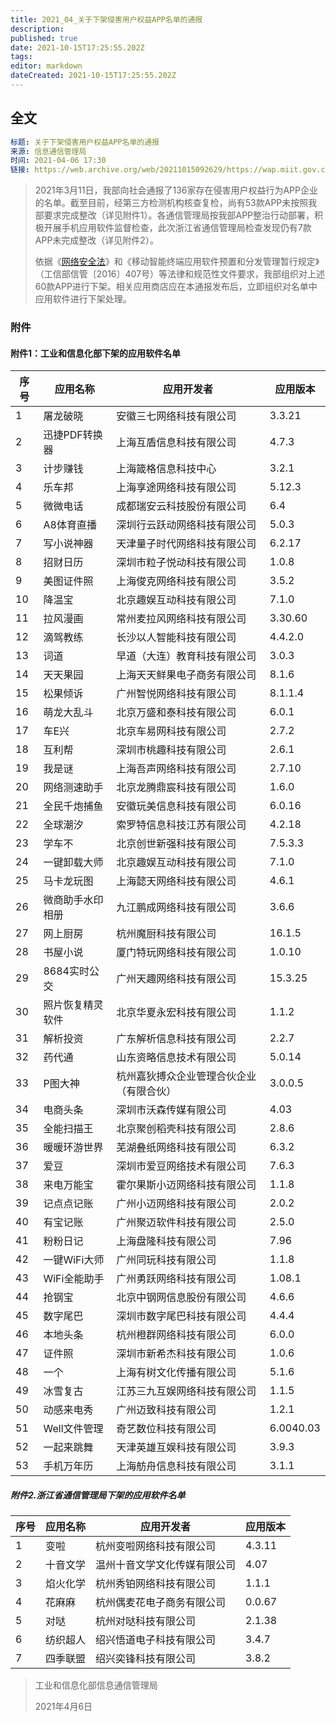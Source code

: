 ```yaml
---
title: 2021_04_关于下架侵害用户权益APP名单的通报
description: 
published: true
date: 2021-10-15T17:25:55.202Z
tags: 
editor: markdown
dateCreated: 2021-10-15T17:25:55.202Z
---
```


## 全文

```YAML
标题: 关于下架侵害用户权益APP名单的通报
来源: 信息通信管理局
时间: 2021-04-06 17:30
链接: https://web.archive.org/web/20211015092629/https://wap.miit.gov.cn/jgsj/xgj/APPqhyhqyzxzzxd/tzgg/art/2021/art_b83ac31ed03444da82aac1da72dcf0cf.html
```

> 2021年3月11日，我部向社会通报了136家存在侵害用户权益行为APP企业的名单。截至目前，经第三方检测机构核查复检，尚有53款APP未按照我部要求完成整改（详见附件1）。各通信管理局按我部APP整治行动部署，积极开展手机应用软件监督检查，此次浙江省通信管理局检查发现仍有7款APP未完成整改（详见附件2）。
>
> 依据《[网络安全法](/rule/中华人民共和国网络安全法.md)》和《移动智能终端应用软件预置和分发管理暂行规定》（工信部信管〔2016〕407号）等法律和规范性文件要求，我部组织对上述60款APP进行下架。相关应用商店应在本通报发布后，立即组织对名单中应用软件进行下架处理。

### 附件

#### 附件1：工业和信息化部下架的应用软件名单

| 序号 | 应用名称         | 应用开发者                               | 应用版本  |
| ---- | ---------------- | ---------------------------------------- | --------- |
| 1    | 屠龙破晓         | 安徽三七网络科技有限公司                 | 3.3.21    |
| 2    | 迅捷PDF转换器    | 上海互盾信息科技有限公司                 | 4.7.3     |
| 3    | 计步赚钱         | 上海箴格信息科技中心                     | 3.2.1     |
| 4    | 乐车邦           | 上海享途网络科技有限公司                 | 5.12.3    |
| 5    | 微微电话         | 成都瑞安云科技股份有限公司               | 6.4       |
| 6    | A8体育直播       | 深圳行云跃动网络科技有限公司             | 5.0.3     |
| 7    | 写小说神器       | 天津量子时代网络科技有限公司             | 6.2.17    |
| 8    | 招财日历         | 深圳市粒子悦动科技有限公司               | 1.0.8     |
| 9    | 美图证件照       | 上海俊克网络科技有限公司                 | 3.5.2     |
| 10   | 降温宝           | 北京趣娱互动科技有限公司                 | 7.1.0     |
| 11   | 拉风漫画         | 常州麦拉风网络科技有限公司               | 3.30.60   |
| 12   | 滴驾教练         | 长沙以人智能科技有限公司                 | 4.4.2.0   |
| 13   | 词道             | 早道（大连）教育科技有限公司             | 3.0.3     |
| 14   | 天天果园         | 上海天天鲜果电子商务有限公司             | 8.1.6     |
| 15   | 松果倾诉         | 广州智悦网络科技有限公司                 | 8.1.1.4   |
| 16   | 萌龙大乱斗       | 北京万盛和泰科技有限公司                 | 6.0.1     |
| 17   | 车E兴            | 北京车易网科技有限公司                   | 2.7.2     |
| 18   | 互利帮           | 深圳市桃趣科技有限公司                   | 2.6.1     |
| 19   | 我是谜           | 上海吾声网络科技有限公司                 | 2.7.10    |
| 20   | 网络测速助手     | 北京龙腾鼎宸科技有限公司                 | 1.6.0     |
| 21   | 全民千炮捕鱼     | 安徽玩美信息科技有限公司                 | 6.0.16    |
| 22   | 全球潮汐         | 索罗特信息科技江苏有限公司               | 4.2.18    |
| 23   | 学车不           | 北京创世新强科技有限公司                 | 7.5.3.3   |
| 24   | 一键卸载大师     | 北京趣娱互动科技有限公司                 | 7.1.0     |
| 25   | 马卡龙玩图       | 上海懿天网络科技有限公司                 | 4.6.1     |
| 26   | 微商助手水印相册 | 九江鹏成网络科技有限公司                 | 3.6.6     |
| 27   | 网上厨房         | 杭州魔厨科技有限公司                     | 16.1.5    |
| 28   | 书屋小说         | 厦门特玩网络科技有限公司                 | 1.0.10    |
| 29   | 8684实时公交     | 广州天趣网络科技有限公司                 | 15.3.25   |
| 30   | 照片恢复精灵软件 | 北京华夏永宏科技有限公司                 | 1.1.2     |
| 31   | 解析投资         | 广东解析信息科技有限公司                 | 2.2.7     |
| 32   | 药代通           | 山东资略信息技术有限公司                 | 5.0.14    |
| 33   | P图大神          | 杭州嘉狄搏众企业管理合伙企业（有限合伙） | 3.0.0.5   |
| 34   | 电商头条         | 深圳市沃森传媒有限公司                   | 4.03      |
| 35   | 全能扫描王       | 北京聚创稻壳科技有限公司                 | 2.8.6     |
| 36   | 暖暖环游世界     | 芜湖叠纸网络科技有限公司                 | 6.3.2     |
| 37   | 爱豆             | 深圳市爱豆网络技术有限公司               | 7.6.3     |
| 38   | 来电万能宝       | 霍尔果斯小迈网络科技有限公司             | 1.1.8     |
| 39   | 记点点记账       | 广州小迈网络科技有限公司                 | 2.0.2     |
| 40   | 有宝记账         | 广州聚迈软件科技有限公司                 | 2.5.0     |
| 41   | 粉粉日记         | 上海盘隆科技有限公司                     | 7.96      |
| 42   | 一键WiFi大师     | 广州同玩科技有限公司                     | 1.1.8     |
| 43   | WiFi全能助手     | 广州勇跃网络科技有限公司                 | 1.08.1    |
| 44   | 抢钢宝           | 北京中钢网信息股份有限公司               | 4.6.6     |
| 45   | 数字尾巴         | 深圳市数字尾巴科技有限公司               | 4.4.4     |
| 46   | 本地头条         | 杭州橙群网络科技有限公司                 | 6.0.0     |
| 47   | 证件照           | 深圳市新希杰科技有限公司                 | 1.0.6     |
| 48   | 一个             | 上海有树文化传播有限公司                 | 5.1.6     |
| 49   | 冰雪复古         | 江苏三九互娱网络科技有限公司             | 1.1.5     |
| 50   | 动感来电秀       | 广州迈致科技有限公司                     | 1.2.1     |
| 51   | Well文件管理     | 奇艺数位科技有限公司                     | 6.0040.03 |
| 52   | 一起来跳舞       | 天津英雄互娱科技有限公司                 | 3.9.3     |
| 53   | 手机万年历       | 上海舫舟信息科技有限公司                 | 3.1.1     |

##### 附件2.浙江省通信管理局下架的应用软件名单

| 序号 | 应用名称 | 应用开发者                   | 应用版本 |
| ---- | -------- | ---------------------------- | -------- |
| 1    | 变啦     | 杭州变啦网络科技有限公司     | 4.3.11   |
| 2    | 十音文学 | 温州十音文学文化传媒有限公司 | 4.07     |
| 3    | 焰火化学 | 杭州秀铂网络科技有限公司     | 1.1.1    |
| 4    | 花麻麻   | 杭州偶麦花电子商务有限公司   | 0.0.67   |
| 5    | 对哒     | 杭州对哒科技有限公司         | 2.1.38   |
| 6    | 纺织超人 | 绍兴悟道电子科技有限公司     | 3.4.7    |
| 7    | 四季联盟 | 绍兴奕锋科技有限公司         | 3.8.2    |

> 工业和信息化部信息通信管理局
>
> 2021年4月6日
